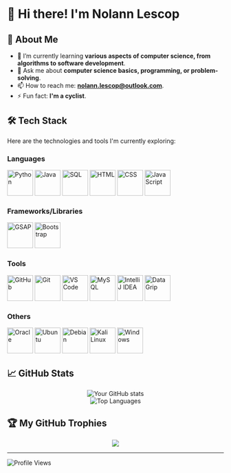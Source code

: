 # 👋 Hi there! I'm Nolann Lescop

## 🚀 About Me
- 🌱 I’m currently learning **various aspects of computer science, from algorithms to software development**.
- 💬 Ask me about **computer science basics, programming, or problem-solving**.
- 📫 How to reach me: **nolann.lescop@outlook.com**.
- ⚡ Fun fact: **I'm a cyclist**.

## 🛠️ Tech Stack
Here are the technologies and tools I'm currently exploring:

### **Languages**
<p align="left">
  <img src="https://cdn.jsdelivr.net/gh/devicons/devicon/icons/python/python-original.svg" alt="Python" width="60" height="60"/>
  <img src="https://cdn.jsdelivr.net/gh/devicons/devicon/icons/java/java-original.svg" alt="Java" width="60" height="60"/>
  <img src="https://img.icons8.com/ios-filled/100/000000/database.png" alt="SQL" width="60" height="60"/>
  <img src="https://cdn.jsdelivr.net/gh/devicons/devicon/icons/html5/html5-original.svg" alt="HTML" width="60" height="60"/>
  <img src="https://cdn.jsdelivr.net/gh/devicons/devicon/icons/css3/css3-original.svg" alt="CSS" width="60" height="60"/>
  <img src="https://cdn.jsdelivr.net/gh/devicons/devicon/icons/javascript/javascript-original.svg" alt="JavaScript" width="60" height="60"/>
</p>

### **Frameworks/Libraries**
<p align="left">
  <img src="https://upload.wikimedia.org/wikipedia/commons/4/4a/GSAP_Logo.svg" alt="GSAP" width="60" height="60"/>
  <img src="https://cdn.jsdelivr.net/gh/devicons/devicon/icons/bootstrap/bootstrap-original.svg" alt="Bootstrap" width="60" height="60"/>
</p>

### **Tools**
<p align="left">
  <img src="https://cdn.jsdelivr.net/gh/devicons/devicon/icons/github/github-original.svg" alt="GitHub" width="60" height="60"/>
  <img src="https://cdn.jsdelivr.net/gh/devicons/devicon/icons/git/git-original.svg" alt="Git" width="60" height="60"/>
  <img src="https://cdn.jsdelivr.net/gh/devicons/devicon/icons/vscode/vscode-original.svg" alt="VS Code" width="60" height="60"/>
  <img src="https://cdn.jsdelivr.net/gh/devicons/devicon/icons/mysql/mysql-original-wordmark.svg" alt="MySQL" width="60" height="60"/>
  <img src="https://cdn.jsdelivr.net/gh/devicons/devicon/icons/intellij/intellij-original.svg" alt="IntelliJ IDEA" width="60" height="60"/>
  <img src="https://cdn.jsdelivr.net/gh/devicons/devicon/icons/datagrip/datagrip-original.svg" alt="DataGrip" width="60" height="60"/>
</p>

### **Others**
<p align="left">
  <img src="https://cdn.jsdelivr.net/gh/devicons/devicon/icons/oracle/oracle-original.svg" alt="Oracle" width="60" height="60"/>
  <img src="https://cdn.jsdelivr.net/gh/devicons/devicon/icons/ubuntu/ubuntu-plain.svg" alt="Ubuntu" width="60" height="60"/>
  <img src="https://cdn.jsdelivr.net/gh/devicons/devicon/icons/debian/debian-original.svg" alt="Debian" width="60" height="60"/>
  <img src="https://cdn.jsdelivr.net/gh/devicons/devicon/icons/linux/linux-original.svg" alt="Kali Linux" width="60" height="60"/>
  <img src="https://cdn.jsdelivr.net/gh/devicons/devicon/icons/windows8/windows8-original.svg" alt="Windows" width="60" height="60"/>
</p>

## 📈 GitHub Stats
<div align="center">
  <img src="https://github-readme-stats.vercel.app/api?username=nolann-alt&show_icons=true&theme=radical" alt="Your GitHub stats" />
  <br>
  <img src="https://github-readme-stats.vercel.app/api/top-langs/?username=nolann-alt&layout=compact&theme=radical" alt="Top Languages" />
</div>

## 🏆 My GitHub Trophies
<div align="center">
  <img src="https://github-profile-trophy.vercel.app/?username=nolann-alt&theme=radical)](https://github.com/ryo-ma/github-profile-trophy" />
  <br>
</div>

---

![Profile Views](https://komarev.com/ghpvc/?username=nolann-alt&color=blue&style=flat-square)
